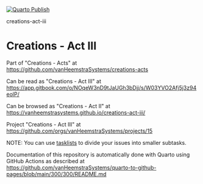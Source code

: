 [![Quarto Publish](https://github.com/vanHeemstraSystems/creations-act-iii/actions/workflows/publish.yml/badge.svg)](https://github.com/vanHeemstraSystems/creations-act-iii/actions/workflows/publish.yml)

creations-act-iii
# Creations - Act III

Part of "Creations - Acts" at https://github.com/vanHeemstraSystems/creations-acts

Can be read as "Creations - Act III" at https://app.gitbook.com/o/NOqeW3nD9tJaUGh3bDjj/s/W03YVO2Afj5j3z94eolP/

Can be browsed as "Creations - Act II" at https://vanheemstrasystems.github.io/creations-act-iii/

Project "Creations - Act III" at https://github.com/orgs/vanHeemstraSystems/projects/15

NOTE: You can use [tasklists](https://docs.github.com/en/issues/tracking-your-work-with-issues/about-tasklists) to divide your issues into smaller subtasks.

Documentation of this repository is automatically done with Quarto using GitHub Actions as described at https://github.com/vanHeemstraSystems/quarto-to-github-pages/blob/main/300/300/README.md
